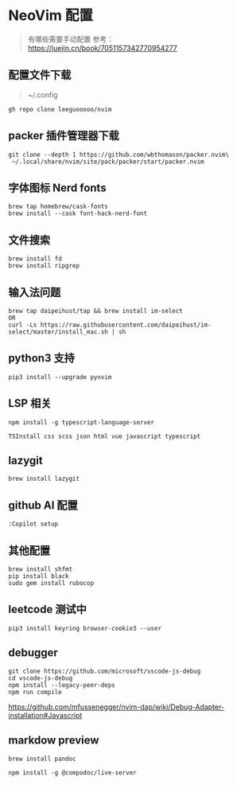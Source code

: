 # NeoVim 配置

> 有哪些需要手动配置
> 参考：https://juejin.cn/book/7051157342770954277

## 配置文件下载

> ~/.config

```
gh repo clone leeguooooo/nvim
```

## packer 插件管理器下载

```
git clone --depth 1 https://github.com/wbthomason/packer.nvim\
 ~/.local/share/nvim/site/pack/packer/start/packer.nvim
```

## 字体图标 Nerd fonts

```
brew tap homebrew/cask-fonts
brew install --cask font-hack-nerd-font
```

## 文件搜索

```
brew install fd
brew install ripgrep
```
## 输入法问题
```
brew tap daipeihust/tap && brew install im-select
OR
curl -Ls https://raw.githubusercontent.com/daipeihust/im-select/master/install_mac.sh | sh
```

## python3 支持
```
pip3 install --upgrade pynvim
```

## LSP 相关
```
npm install -g typescript-language-server
```

```
TSInstall css scss json html vue javascript typescript
```

## lazygit
```
brew install lazygit
```

## github AI 配置
```
:Copilot setup
```

## 其他配置

```
brew install shfmt
pip install black
sudo gem install rubocop
```

## leetcode 测试中
```
pip3 install keyring browser-cookie3 --user

```

## debugger

```
git clone https://github.com/microsoft/vscode-js-debug
cd vscode-js-debug
npm install --legacy-peer-deps
npm run compile
```


https://github.com/mfussenegger/nvim-dap/wiki/Debug-Adapter-installation#Javascript

## markdow preview

```
brew install pandoc

npm install -g @compodoc/live-server

```
